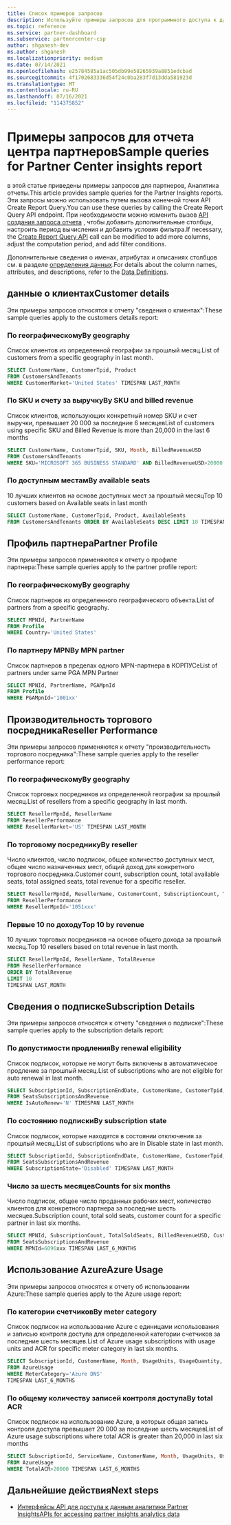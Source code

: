 ```yaml
---
title: Список примеров запросов
description: Используйте примеры запросов для программного доступа к данным аналитики Partner Insights.
ms.topic: reference
ms.service: partner-dashboard
ms.subservice: partnercenter-csp
author: shganesh-dev
ms.author: shganesh
ms.localizationpriority: medium
ms.date: 07/14/2021
ms.openlocfilehash: e25784585a1ac505db99e58265939a8851edcbad
ms.sourcegitcommit: 4f1702683336d54f24c0ba283f7d13dda581923d
ms.translationtype: MT
ms.contentlocale: ru-RU
ms.lasthandoff: 07/16/2021
ms.locfileid: "114375852"
---
```

# <a name="sample-queries-for-partner-center-insights-report"></a><span data-ttu-id="04a10-103">Примеры запросов для отчета центра партнеров</span><span class="sxs-lookup"><span data-stu-id="04a10-103">Sample queries for Partner Center insights report</span></span>

<span data-ttu-id="04a10-104">в этой статье приведены примеры запросов для партнеров, Аналитика отчеты.</span><span class="sxs-lookup"><span data-stu-id="04a10-104">This article provides sample queries for the Partner Insights reports.</span></span> <span data-ttu-id="04a10-105">Эти запросы можно использовать путем вызова конечной точки API Create Report Query.</span><span class="sxs-lookup"><span data-stu-id="04a10-105">You can use these queries by calling the Create Report Query API endpoint.</span></span> <span data-ttu-id="04a10-106">При необходимости можно изменить вызов [API создания запроса отчета](insights-programmatic-access-paradigm.md#create-report-query-api) , чтобы добавить дополнительные столбцы, настроить период вычисления и добавить условия фильтра.</span><span class="sxs-lookup"><span data-stu-id="04a10-106">If necessary, the [Create Report Query API](insights-programmatic-access-paradigm.md#create-report-query-api) call can be modified to add more columns, adjust the computation period, and add filter conditions.</span></span>

<span data-ttu-id="04a10-107">Дополнительные сведения о именах, атрибутах и описаниях столбцов см. в разделе [определения данных](insights-data-definitions.md).</span><span class="sxs-lookup"><span data-stu-id="04a10-107">For details about the column names, attributes, and descriptions, refer to the [Data Definitions](insights-data-definitions.md).</span></span>

## <a name="customer-details"></a><span data-ttu-id="04a10-108">данные о клиентах</span><span class="sxs-lookup"><span data-stu-id="04a10-108">Customer details</span></span>

<span data-ttu-id="04a10-109">Эти примеры запросов относятся к отчету "сведения о клиентах":</span><span class="sxs-lookup"><span data-stu-id="04a10-109">These sample queries apply to the customers details report:</span></span>

### <a name="by-geography"></a><span data-ttu-id="04a10-110">По географическому</span><span class="sxs-lookup"><span data-stu-id="04a10-110">By geography</span></span>

<span data-ttu-id="04a10-111">Список клиентов из определенной географии за прошлый месяц.</span><span class="sxs-lookup"><span data-stu-id="04a10-111">List of customers from a specific geography in last month.</span></span>

```sql
SELECT CustomerName, CustomerTpid, Product 
FROM CustomersAndTenants 
WHERE CustomerMarket='United States' TIMESPAN LAST_MONTH
```

### <a name="by-sku-and-billed-revenue"></a><span data-ttu-id="04a10-112">По SKU и счету за выручку</span><span class="sxs-lookup"><span data-stu-id="04a10-112">By SKU and billed revenue</span></span>

<span data-ttu-id="04a10-113">Список клиентов, использующих конкретный номер SKU и счет выручки, превышает 20 000 за последние 6 месяцев</span><span class="sxs-lookup"><span data-stu-id="04a10-113">List of customers using specific SKU and Billed Revenue is more than 20,000 in the last 6 months</span></span>

```sql
SELECT CustomerName, CustomerTpid, SKU, Month, BilledRevenueUSD 
FROM CustomersAndTenants 
WHERE SKU='MICROSOFT 365 BUSINESS STANDARD' AND BilledRevenueUSD>20000 TIMESPAN LAST_6_MONTHS
```

### <a name="by-available-seats"></a><span data-ttu-id="04a10-114">По доступным местам</span><span class="sxs-lookup"><span data-stu-id="04a10-114">By available seats</span></span>

<span data-ttu-id="04a10-115">10 лучших клиентов на основе доступных мест за прошлый месяц</span><span class="sxs-lookup"><span data-stu-id="04a10-115">Top 10 customers based on Available seats in last month</span></span>

```sql
SELECT CustomerName, CustomerTpid, Product, AvailableSeats 
FROM CustomersAndTenants ORDER BY AvailableSeats DESC LIMIT 10 TIMESPAN LAST_MONTH
```

## <a name="partner-profile"></a><span data-ttu-id="04a10-116">Профиль партнера</span><span class="sxs-lookup"><span data-stu-id="04a10-116">Partner Profile</span></span>

<span data-ttu-id="04a10-117">Эти примеры запросов применяются к отчету о профиле партнера:</span><span class="sxs-lookup"><span data-stu-id="04a10-117">These sample queries apply to the partner profile report:</span></span>

### <a name="by-geography"></a><span data-ttu-id="04a10-118">По географическому</span><span class="sxs-lookup"><span data-stu-id="04a10-118">By geography</span></span>

<span data-ttu-id="04a10-119">Список партнеров из определенного географического объекта.</span><span class="sxs-lookup"><span data-stu-id="04a10-119">List of partners from a specific geography.</span></span>

```sql
SELECT MPNId, PartnerName 
FROM Profile 
WHERE Country='United States'
```

### <a name="by-mpn-partner"></a><span data-ttu-id="04a10-120">По партнеру MPN</span><span class="sxs-lookup"><span data-stu-id="04a10-120">By MPN partner</span></span>

<span data-ttu-id="04a10-121">Список партнеров в пределах одного MPN-партнера в КОРПУСе</span><span class="sxs-lookup"><span data-stu-id="04a10-121">List of partners under same PGA MPN Partner</span></span>

```sql
SELECT MPNId, PartnerName, PGAMpnId 
FROM Profile 
WHERE PGAMpnId='1001xx'
```

## <a name="reseller-performance"></a><span data-ttu-id="04a10-122">Производительность торгового посредника</span><span class="sxs-lookup"><span data-stu-id="04a10-122">Reseller Performance</span></span>

<span data-ttu-id="04a10-123">Эти примеры запросов применяются к отчету "производительность торгового посредника":</span><span class="sxs-lookup"><span data-stu-id="04a10-123">These sample queries apply to the reseller performance report:</span></span>

### <a name="by-geography"></a><span data-ttu-id="04a10-124">По географическому</span><span class="sxs-lookup"><span data-stu-id="04a10-124">By geography</span></span>

<span data-ttu-id="04a10-125">Список торговых посредников из определенной географии за прошлый месяц.</span><span class="sxs-lookup"><span data-stu-id="04a10-125">List of resellers from a specific geography in last month.</span></span>

```sql
SELECT ResellerMpnId, ResellerName 
FROM ResellerPerformance 
WHERE ResellerMarket='US' TIMESPAN LAST_MONTH
```

### <a name="by-reseller"></a><span data-ttu-id="04a10-126">По торговому посреднику</span><span class="sxs-lookup"><span data-stu-id="04a10-126">By reseller</span></span>

<span data-ttu-id="04a10-127">Число клиентов, число подписок, общее количество доступных мест, общее число назначенных мест, общий доход для конкретного торгового посредника.</span><span class="sxs-lookup"><span data-stu-id="04a10-127">Customer count, subscription count, total available seats, total assigned seats, total revenue for a specific reseller.</span></span>

```sql
SELECT ResellerMpnId, ResellerName, CustomerCount, SubscriptionCount, TotalAvailableSeats, TotalAssignedSeats, TotalRevenue 
FROM ResellerPerformance 
WHERE ResellerMpnId='1051xxx'
```

### <a name="top-10-by-revenue"></a><span data-ttu-id="04a10-128">Первые 10 по доходу</span><span class="sxs-lookup"><span data-stu-id="04a10-128">Top 10 by revenue</span></span>

<span data-ttu-id="04a10-129">10 лучших торговых посредников на основе общего дохода за прошлый месяц.</span><span class="sxs-lookup"><span data-stu-id="04a10-129">Top 10 resellers based on total revenue in last month.</span></span>

```sql
SELECT ResellerMpnId, ResellerName, TotalRevenue 
FROM ResellerPerformance 
ORDER BY TotalRevenue 
LIMIT 10 
TIMESPAN LAST_MONTH
```

## <a name="subscription-details"></a><span data-ttu-id="04a10-130">Сведения о подписке</span><span class="sxs-lookup"><span data-stu-id="04a10-130">Subscription Details</span></span>

<span data-ttu-id="04a10-131">Эти примеры запросов относятся к отчету "сведения о подписке":</span><span class="sxs-lookup"><span data-stu-id="04a10-131">These sample queries apply to the subscription details report:</span></span>

### <a name="by-renewal-eligibility"></a><span data-ttu-id="04a10-132">По допустимости продления</span><span class="sxs-lookup"><span data-stu-id="04a10-132">By renewal eligibility</span></span>

<span data-ttu-id="04a10-133">Список подписок, которые не могут быть включены в автоматическое продление за прошлый месяц.</span><span class="sxs-lookup"><span data-stu-id="04a10-133">List of subscriptions who are not eligible for auto renewal in last month.</span></span>

```sql
SELECT SubscriptionId, SubscriptionEndDate, CustomerName, CustomerTpid, Product 
FROM SeatsSubscriptionsAndRevenue 
WHERE IsAutoRenew='N' TIMESPAN LAST_MONTH
```

### <a name="by-subscription-state"></a><span data-ttu-id="04a10-134">По состоянию подписки</span><span class="sxs-lookup"><span data-stu-id="04a10-134">By subscription state</span></span>

<span data-ttu-id="04a10-135">Список подписок, которые находятся в состоянии отключения за прошлый месяц.</span><span class="sxs-lookup"><span data-stu-id="04a10-135">List of subscriptions who are in Disable state in last month.</span></span>

```sql
SELECT SubscriptionId, SubscriptionEndDate, CustomerName, CustomerTpid, Product 
FROM SeatsSubscriptionsAndRevenue 
WHERE SubscriptionState='Disabled' TIMESPAN LAST_MONTH
```

### <a name="counts-for-six-months"></a><span data-ttu-id="04a10-136">Число за шесть месяцев</span><span class="sxs-lookup"><span data-stu-id="04a10-136">Counts for six months</span></span>

<span data-ttu-id="04a10-137">Число подписок, общее число проданных рабочих мест, количество клиентов для конкретного партнера за последние шесть месяцев.</span><span class="sxs-lookup"><span data-stu-id="04a10-137">Subscription count, total sold seats, customer count for a specific partner in last six months.</span></span>

```sql
SELECT MPNId, SubscriptionCount, TotalSoldSeats, BilledRevenueUSD, CustomerCount 
FROM SeatsSubscriptionsAndRevenue 
WHERE MPNId=6096xxx TIMESPAN LAST_6_MONTHS
```

## <a name="azure-usage"></a><span data-ttu-id="04a10-138">Использование Azure</span><span class="sxs-lookup"><span data-stu-id="04a10-138">Azure Usage</span></span>

<span data-ttu-id="04a10-139">Эти примеры запросов относятся к отчету об использовании Azure:</span><span class="sxs-lookup"><span data-stu-id="04a10-139">These sample queries apply to the Azure usage report:</span></span>

### <a name="by-meter-category"></a><span data-ttu-id="04a10-140">По категории счетчиков</span><span class="sxs-lookup"><span data-stu-id="04a10-140">By meter category</span></span>

<span data-ttu-id="04a10-141">Список подписок на использование Azure с единицами использования и записью контроля доступа для определенной категории счетчиков за последние шесть месяцев.</span><span class="sxs-lookup"><span data-stu-id="04a10-141">List of Azure usage subscriptions with usage units and ACR for specific meter category in last six months.</span></span>

```sql
SELECT SubscriptionId, CustomerName, Month, UsageUnits, UsageQuantity, TotalACR 
FROM AzureUsage 
WHERE MeterCategory='Azure DNS' 
TIMESPAN LAST_6_MONTHS
```

### <a name="by-total-acr"></a><span data-ttu-id="04a10-142">По общему количеству записей контроля доступа</span><span class="sxs-lookup"><span data-stu-id="04a10-142">By total ACR</span></span>

<span data-ttu-id="04a10-143">Список подписок на использование Azure, в которых общая запись контроля доступа превышает 20 000 за последние шесть месяцев</span><span class="sxs-lookup"><span data-stu-id="04a10-143">List of Azure usage subscriptions where total ACR is greater than 20,000 in last six months</span></span>

```sql
SELECT SubscriptionId, ServiceName, CustomerName, Month, UsageUnits, UsageQuantity, TotalACR 
FROM AzureUsage 
WHERE TotalACR>20000 TIMESPAN LAST_6_MONTHS
```

## <a name="next-steps"></a><span data-ttu-id="04a10-144">Дальнейшие действия</span><span class="sxs-lookup"><span data-stu-id="04a10-144">Next steps</span></span>

- [<span data-ttu-id="04a10-145">Интерфейсы API для доступа к данным аналитики Partner Insights</span><span class="sxs-lookup"><span data-stu-id="04a10-145">APIs for accessing partner insights analytics data</span></span>](insights-programmatic-analytics-available-api.md)